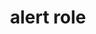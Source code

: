 ---
{
  "title": "alert role",
  "description": "A type of live region with important, and usually time-sensitive, information. See related alertdialog and status.",
  "category": "aria",
  "keywords": [
    "alert role"
  ],
  "last_test_date": "2020-06-19",
  "test_results_url": "https://a11ysupport.io/tech/aria/alert_role",
  "test_url": "https://a11ysupport.io/tech/aria/alert_role",
  "stats": {
    "jaws": {
      "chrome": {
        "84": "a"
      },
      "ie": {
        "11": "a"
      },
      "firefox": {
        "77": "a"
      }
    },
    "narrator": {
      "edge": {
        "83": "a"
      }
    },
    "nvda": {
      "chrome": {
        "84": "a"
      },
      "firefox": {
        "77": "a"
      }
    },
    "talkback": {
      "and_chr": {
        "84": "a"
      }
    },
    "vo_ios": {
      "ios_saf": {
        "13.4.1": "a"
      }
    },
    "vo_macos": {
      "safari": {
        "13.1.1": "y"
      }
    },
    "orca": {
      "firefox": {
        "77": "u"
      }
    }
  },
  "links": {
    "ARIA spec for alert": "https://www.w3.org/TR/wai-aria-1.1/#alert"
  }
}
---